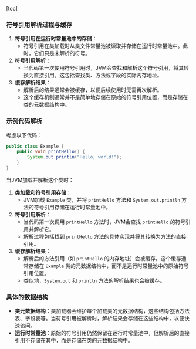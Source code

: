 [toc]

### 符号引用解析过程与缓存

1. **符号引用在运行时常量池中的存储**：
   - 符号引用在类加载时从类文件常量池被读取并存储在运行时常量池中。此时，它们只是未解析的符号。
2. **符号引用解析**：
   - 当代码第一次使用符号引用时，JVM会查找和解析这个符号引用，将其转换为直接引用。这包括查找类、方法或字段的实际内存地址。
3. **缓存解析结果**：
   - 解析后的结果通常会被缓存，以便后续使用时无需再次解析。
   - 这个缓存机制通常并不是简单地存储在原始的符号引用位置，而是存储在类的元数据结构中。

### 示例代码解析

考虑以下代码：

```java
public class Example {
    public void printHello() {
        System.out.println("Hello, world!");
    }
}
```

当JVM加载并解析这个类时：

1. **类加载和符号引用存储**：
   - JVM加载 `Example` 类，并将 `printHello` 方法和 `System.out.println` 方法的符号引用存储在运行时常量池中。
2. **符号引用解析**：
   - 当代码第一次调用 `printHello` 方法时，JVM会查找 `printHello` 的符号引用并解析它。
   - 解析过程包括找到 `printHello` 方法的具体实现并将其转换为方法的直接引用。
3. **缓存解析结果**：
   - 解析后的方法引用（如 `printHello` 的内存地址）会被缓存。这个缓存通常存储在 `Example` 类的元数据结构中，而不是运行时常量池中的原始符号引用位置。
   - 类似地，`System.out` 和 `println` 方法的解析结果也会被缓存。

### 具体的数据结构

- **类元数据结构**：类加载器会维护每个加载类的元数据结构，这些结构包括方法表、字段表等。当符号引用被解析时，解析结果会存储在这些结构中，以便快速访问。
- **运行时常量池**：原始的符号引用仍然保留在运行时常量池中，但解析后的直接引用不存储在其中，而是存储在类的元数据结构中。